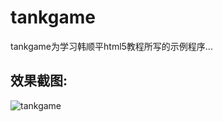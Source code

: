 tankgame
=============

tankgame为学习韩顺平html5教程所写的示例程序...

## 效果截图:

![tankgame](https://raw.github.com/luowei/html5-samples/master/tankgame/doc/tank.png)